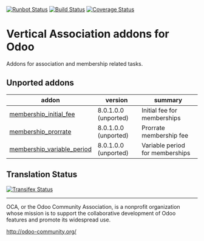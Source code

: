 [![Runbot Status](https://runbot.odoo-community.org/runbot/badge/flat/208/9.0.svg)](https://runbot.odoo-community.org/runbot/repo/github-com-oca-vertical-association-208)
[![Build Status](https://travis-ci.org/OCA/vertical-association.svg?branch=9.0)](https://travis-ci.org/OCA/vertical-association)
[![Coverage Status](https://coveralls.io/repos/OCA/vertical-association/badge.svg?branch=9.0)](https://coveralls.io/r/OCA/vertical-association?branch=9.0)

# Vertical Association addons for Odoo 

Addons for association and membership related tasks.

[//]: # (addons)

Unported addons
---------------
addon | version | summary
--- | --- | ---
[membership_initial_fee](membership_initial_fee/) | 8.0.1.0.0 (unported) | Initial fee for memberships
[membership_prorrate](membership_prorrate/) | 8.0.1.0.0 (unported) | Prorrate membership fee
[membership_variable_period](membership_variable_period/) | 8.0.1.0.0 (unported) | Variable period for memberships

[//]: # (end addons)

Translation Status
------------------
[![Transifex Status](https://www.transifex.com/projects/p/OCA-vertical-association-9-0/chart/image_png)](https://www.transifex.com/projects/p/OCA-vertical-association-9-0)

----

OCA, or the Odoo Community Association, is a nonprofit organization whose
mission is to support the collaborative development of Odoo features and
promote its widespread use.

http://odoo-community.org/

